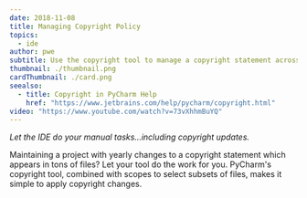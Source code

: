 ```yaml
---
date: 2018-11-08
title: Managing Copyright Policy
topics:
  - ide
author: pwe
subtitle: Use the copyright tool to manage a copyright statement across project files.
thumbnail: ./thumbnail.png
cardThumbnail: ./card.png
seealso:
  - title: Copyright in PyCharm Help
    href: "https://www.jetbrains.com/help/pycharm/copyright.html"
video: "https://www.youtube.com/watch?v=73vXhhmBuYQ"
---
```


_Let the IDE do your manual tasks...including copyright updates._

Maintaining a project with yearly changes to a copyright statement which appears in tons of files? Let your tool do the work for you. PyCharm's copyright tool, combined with scopes to select subsets of files, makes it simple to apply copyright changes.
